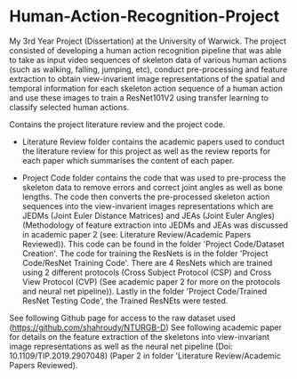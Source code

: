 # Human-Action-Recognition-Project
My 3rd Year Project (Dissertation) at the University of Warwick. The project consisted of developing a human action recognition pipeline that was able to take as input video sequences of skeleton data of various human actions (such as walking, falling, jumping, etc), conduct pre-processing and feature extraction to obtain view-invarient image representations of the spatial and temporal information for each skeleton action sequence of a human action and use these images to train a ResNet101V2 using transfer learning to classify selected human actions. 

Contains the project literature review and the project code. 
- Literature Review folder contains the academic papers used to conduct the literature review for this project as well as the review reports for each paper which summarises the content of each paper. 

- Project Code folder contains the code that was used to pre-process the skeleton data to remove errors and correct joint angles as well as bone lengths. The code then converts the pre-processed skeleton action sequences into the view-invarient images representations which are JEDMs (Joint Euler Distance Matrices) and JEAs (Joint Euler Angles) (Methodology of feature extraction into JEDMs and JEAs was discussed in academic paper 2 (see: Literature Review/Academic Papers Reviewed)). This code can be found in the folder 'Project Code/Dataset Creation'. The code for training the ResNets is in the folder 'Project Code/ResNet Training Code'. There are 4 ResNets which are trained using 2 different protocols (Cross Subject Protocol (CSP) and Cross View Protocol (CVP) (See academic paper 2 for more on the protocols and neural net pipeline)). Lastly in the folder 'Project Code/Trained ResNet Testing Code', the Trained ResNEts were tested.

See following Github page for access to the raw dataset used (https://github.com/shahroudy/NTURGB-D) 
See following academic paper for details on the feature extraction of the skeletons into view-invariant image representations as well as the neural net pipeline (Doi: 10.1109/TIP.2019.2907048) (Paper 2 in folder 'Literature Review/Academic Papers Reviewed).
